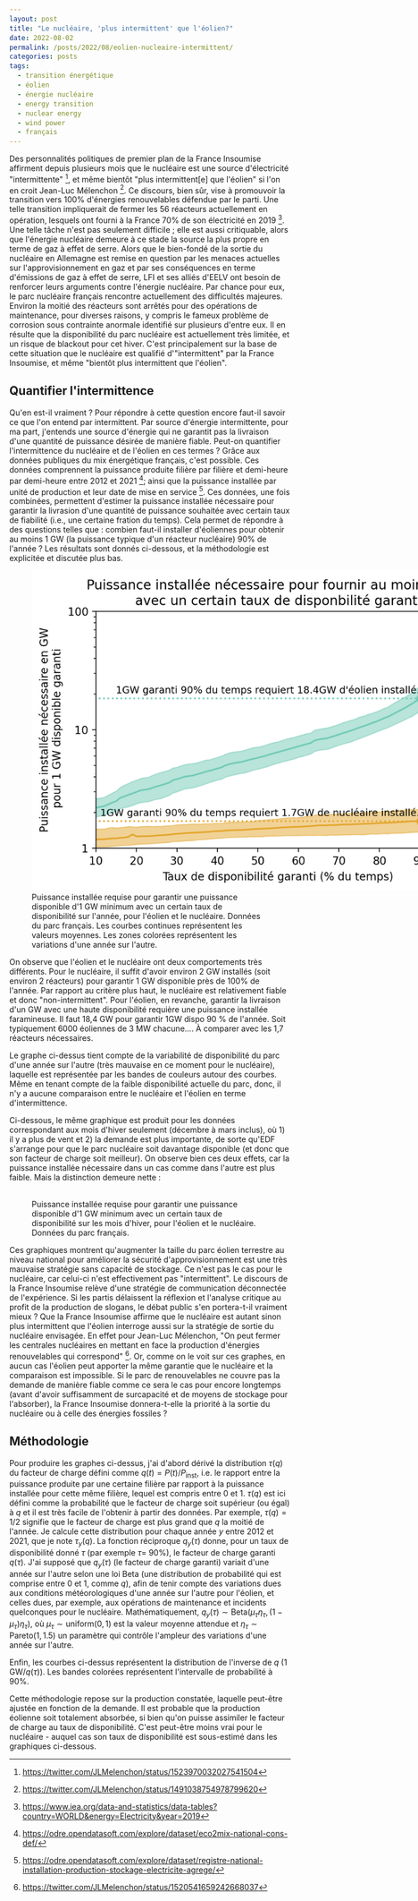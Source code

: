 ```yaml
---
layout: post
title: "Le nucléaire, 'plus intermittent' que l'éolien?"
date: 2022-08-02
permalink: /posts/2022/08/eolien-nucleaire-intermittent/
categories: posts
tags:
  - transition énergétique
  - éolien
  - énergie nucléaire
  - energy transition
  - nuclear energy
  - wind power
  - français
---
```


Des personnalités politiques de premier plan de la France Insoumise affirment depuis plusieurs mois que le nucléaire est une source d'électricité "intermittente" [^1], et même bientôt "plus intermittent[e] que l'éolien" si l'on en croit Jean-Luc Mélenchon [^2].
Ce discours, bien sûr, vise à promouvoir la transition vers 100% d'énergies renouvelables défendue par le parti. Une telle transition impliquerait de fermer les 56 réacteurs actuellement en opération, lesquels ont fourni à la France 70% de son électricité en 2019 [^3]. Une telle tâche n'est pas seulement difficile ; elle est aussi critiquable, alors que l'énergie nucléaire demeure à ce stade la source la plus propre en terme de gaz à effet de serre.
Alors que le bien-fondé de la sortie du nucléaire en Allemagne est remise en question par les menaces actuelles sur l'approvisionnement en gaz et par ses conséquences en terme d'émissions de gaz à effet de serre, LFI et ses alliés d'EELV ont besoin de renforcer leurs arguments contre l'énergie nucléaire.
Par chance pour eux, le parc nucléaire français rencontre actuellement des difficultés majeures. Environ la moitié des réacteurs sont arrêtés pour des opérations de maintenance, pour diverses raisons, y compris le fameux problème de corrosion sous contrainte anormale identifié sur plusieurs d'entre eux. Il en résulte que la disponibilité du parc nucléaire est actuellement très limitée, et un risque de blackout pour cet hiver.
C'est principalement sur la base de cette situation que le nucléaire est qualifié d'"intermittent" par la France Insoumise, et même "bientôt plus intermittent que l'éolien".

## Quantifier l'intermittence

Qu'en est-il vraiment ? Pour répondre à cette question encore faut-il savoir ce que l'on entend par intermittent. Par source d'énergie intermittente, pour ma part, j'entends une source d'énergie qui ne garantit pas la livraison d'une quantité de puissance désirée de manière fiable.
Peut-on quantifier l'intermittence du nucléaire et de l'éolien en ces termes ? Grâce aux données publiques du mix énergétique français, c'est possible. Ces données comprennent la puissance produite filière par filière et demi-heure par demi-heure entre 2012 et 2021 [^4]; ainsi que la puissance installée par unité de production et leur date de mise en service [^5].
Ces données, une fois combinées, permettent d'estimer la puissance installée nécessaire pour garantir la livrasion d'une quantité de puissance souhaitée avec certain taux de fiabilité (i.e., une certaine fration du temps).
Cela permet de répondre à des questions telles que : combien faut-il installer d'éoliennes pour obtenir au moins 1 GW (la puissance typique d'un réacteur nucléaire) 90% de l'année ? Les résultats sont donnés ci-dessous, et la méthodologie est explicitée et discutée plus bas.

<figure>
  <img src="/assets/img/nuclear-wind/puissance_installee_garanti_annee.png" alt="" style="max-width: 800px"/>
  <figcaption>Puissance installée requise pour garantir une puissance disponible d'1 GW minimum avec un certain taux de disponibilité sur l'année, pour l'éolien et le nucléaire. Données du parc français. Les courbes continues représentent les valeurs moyennes. Les zones colorées représentent les variations d'une année sur l'autre.</figcaption>
</figure>

On observe que l'éolien et le nucléaire ont deux comportements très différents. Pour le nucléaire, il suffit d'avoir environ 2 GW installés (soit environ 2 réacteurs) pour garantir 1 GW disponible près de 100% de l'année. Par rapport au critère plus haut, le nucléaire est relativement fiable et donc "non-intermittent". Pour l'éolien, en revanche, garantir la livraison d'un GW avec une haute disponibilité requière une puissance installée faramineuse. Il faut 18,4 GW pour garantir 1GW dispo 90 % de l'année. Soit typiquement 6000 éoliennes de 3 MW chacune.... À comparer avec les 1,7 réacteurs nécessaires.

Le graphe ci-dessus tient compte de la variabilité de disponibilité du parc d'une année sur l'autre (très mauvaise en ce moment pour le nucléaire), laquelle est représentée par les bandes de couleurs autour des courbes. Même en tenant compte de la faible disponibilité actuelle du parc, donc, il n'y a aucune comparaison entre le nucléaire et l'éolien en terme d'intermittence.

Ci-dessous, le même graphique est produit pour les données correspondant aux mois d'hiver seulement (décembre à mars inclus), où 1) il y a plus de vent et 2) la demande est plus importante, de sorte qu'EDF s'arrange pour que le parc nucléaire soit davantage disponible (et donc que son facteur de charge soit meilleur). On observe bien ces deux effets, car la puissance installée nécessaire dans un cas comme dans l'autre est plus faible. Mais la distinction demeure nette :

<figure>
  <img src="{{site.url}}/assets/img/nuclear-wind/puissance_installee_garanti_hiver.png" alt=""/>
  <figcaption>Puissance installée requise pour garantir une puissance disponible d'1 GW minimum avec un certain taux de disponibilité sur les mois d'hiver, pour l'éolien et le nucléaire. Données du parc français.</figcaption>
</figure>

Ces graphiques montrent qu'augmenter la taille du parc éolien terrestre au niveau national pour améliorer la sécurité d'approvisionnement est une très mauvaise stratégie sans capacité de stockage. Ce n'est pas le cas pour le nucléaire, car celui-ci n'est effectivement pas "intermittent". Le discours de la France Insoumise relève d'une stratégie de communication déconnectée de l'expérience. Si les partis délaissent la réflexion et l'analyse critique au profit de la production de slogans, le débat public s'en portera-t-il vraiment mieux ? Que la France Insoumise affirme que le nucléaire est autant sinon plus intermittent que l'éolien interroge aussi sur la stratégie de sortie du nucléaire envisagée. En effet pour Jean-Luc Mélenchon, "On peut fermer les centrales nucléaires en mettant en face la production d'énergies renouvelables qui correspond" [^6]. Or, comme on le voit sur ces graphes, en aucun cas l'éolien peut apporter la même garantie que le nucléaire et la comparaison est impossible. Si le parc de renouvelables ne couvre pas la demande de manière fiable comme ce sera le cas pour encore longtemps (avant d'avoir suffisamment de surcapacité et de moyens de stockage pour l'absorber), la France Insoumise donnera-t-elle la priorité à la sortie du nucléaire ou à celle des énergies fossiles ?

## Méthodologie

Pour produire les graphes ci-dessus, j'ai d'abord dérivé la distribution $\tau(q)$ du facteur de charge défini comme $q(t) = P(t)/P_{\text{inst}}$, i.e. le rapport entre la puissance produite par une certaine filière par rapport à la puissance installée pour cette même filière, lequel est compris entre 0 et 1. $\tau(q)$ est ici défini comme la probabilité que le facteur de charge soit supérieur (ou égal) à $q$ et il est très facile de l'obtenir à partir des données. Par exemple, $\tau(q)=1/2$ signifie que le facteur de charge est plus grand que $q$ la moitié de l'année. Je calcule cette distribution pour chaque année $y$ entre 2012 et 2021, que je note $\tau_y(q)$. La fonction réciproque $q_y(\tau)$ donne, pour un taux de disponibilité donné $\tau$ (par exemple $\tau=$ 90%), le facteur de charge garanti $q(\tau)$. J'ai supposé que $q_y(\tau)$ (le facteur de charge garanti) variait d'une année sur l'autre selon une loi Beta (une distribution de probabilité qui est comprise entre 0 et 1, comme $q$), afin de tenir compte des variations dues aux conditions météorologiques d'une année sur l'autre pour l'éolien, et celles dues, par exemple, aux opérations de maintenance et incidents quelconques pour le nucléaire. Mathématiquement, $q_y(\tau) \sim \text{Beta}(\mu_\tau \eta_\tau, (1-\mu_\tau) \eta_\tau)$, où $\mu_\tau \sim \text{uniform}(0,1)$ est la valeur moyenne attendue et $\eta_\tau \sim \text{Pareto}(1,1.5)$ un paramètre qui contrôle l'ampleur des variations d'une année sur l'autre.

 Enfin, les courbes ci-dessus représentent la distribution de l'inverse de $q$ ($\text{1 GW}/q(\tau)$). Les bandes colorées représentent l'intervalle de probabilité à 90%.

Cette méthodologie repose sur la production constatée, laquelle peut-être ajustée en fonction de la demande. Il est probable que la production éolienne soit totalement absorbée, si bien qu'on puisse assimiler le facteur de charge au taux de disponibilité. C'est peut-être moins vrai pour le nucléaire - auquel cas son taux de disponibilité est sous-estimé dans les graphiques ci-dessous.



<!-- Believe it or not, major political figures from the most important left wing party in France ("La France Insoumise") has been claiming for the past few month that nuclear power is now an ``intermittent'' source of electricity [^1], even "more intermittent" than wind power [^2].
This discourse, of course, aims at promoting the transition to 100% reneweable energy advocated by the party. Such a transition implies the decommissionning of the 56 currently operating nuclear reactors, which accounted for 70% of the generated electricity in 2019 [^3]. Not only this is a technically difficult task, but it is also a questionable move, as nuclear energy remains at this point the cleanest in terms of greenhouse gas emissions.
Still, La France Insoumise (previously the "Parti de gauche") was able to secure its opposition to nuclear energy thanks to the weakness of its historical ally, the Communisty Party, which is more favorable to nuclear power.  
As the well-foundedness of the German nuclear phaseout is challenged by the current threats on gas supplies and its consequences in terms of greenhouse gas emissions, La France Insoumise and its Green allies need to strengthen their case against nuclear energy.
They are fortunate enough that at the same time, french nuclear power plants are undergoing major difficulties as half the reactors are shutdown for maintenance. Some of these are planned maintenance, which have been delayed by Covid. Others are due to an unexpected issue encountered in several reactors that share a similar design. The impacted reactors have been shutdown while this issue is getting investigated and fixed. The low availability of the nuclear infrastructure is such that France could be facing blackouts this winter.
As a consequence, french power futures for this winter have soared up. It is on these grounds that nuclear energy have been deemed "intermittent" by La France Insoumise. -->


[^1]: https://twitter.com/JLMelenchon/status/1523970032027541504
[^2]: https://twitter.com/JLMelenchon/status/1491038754978799620
[^3]: https://www.iea.org/data-and-statistics/data-tables?country=WORLD&energy=Electricity&year=2019
[^4]: https://odre.opendatasoft.com/explore/dataset/eco2mix-national-cons-def/
[^5]: https://odre.opendatasoft.com/explore/dataset/registre-national-installation-production-stockage-electricite-agrege/
[^6]: https://twitter.com/JLMelenchon/status/1520541659242668037